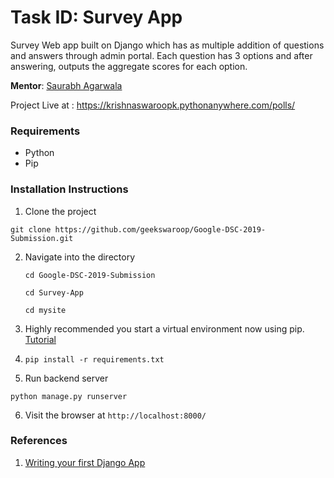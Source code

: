 # Task ID: Survey App

Survey Web app built on Django which has as multiple addition of questions and answers through admin portal. Each question has 3 options and after answering, outputs the aggregate scores for each option.

**Mentor**: [Saurabh Agarwala](https://github.com/SaurabhAgarwala)

Project Live at : https://krishnaswaroopk.pythonanywhere.com/polls/

### Requirements

- Python
- Pip

### Installation Instructions

1.  Clone the project

   ```
   git clone https://github.com/geekswaroop/Google-DSC-2019-Submission.git
   ```

2. Navigate into the directory

   ```
   cd Google-DSC-2019-Submission
   
   cd Survey-App
   
   cd mysite
   ```

3.  Highly recommended you start a virtual environment now using pip. [Tutorial](https://docs.python-guide.org/dev/virtualenvs/)

4. ```
   pip install -r requirements.txt
   ```

5.  Run backend server

   ```
   python manage.py runserver
   
   ```

6. Visit the browser at `http://localhost:8000/`

### References

1) [Writing your first Django App](https://docs.djangoproject.com/en/2.2/intro/tutorial01/)
